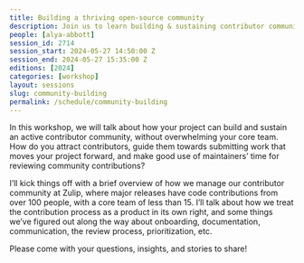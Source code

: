 ```yaml
---
title: Building a thriving open-source community
description: Join us to learn building & sustaining contributor communities efficiently. Hear Zulip's approach & share insights!
people: [alya-abbott]
session_id: 2714
session_start: 2024-05-27 14:50:00 Z
session_end: 2024-05-27 15:35:00 Z
editions: [2024]
categories: [workshop]
layout: sessions
slug: community-building
permalink: /schedule/community-building
---
```


In this workshop, we will talk about how your project can build and sustain an active contributor community, without 
overwhelming your core team. How do you attract contributors, guide them towards submitting work that moves your 
project forward, and make good use of maintainers’ time for reviewing community contributions?

I’ll kick things off with a brief overview of how we manage our contributor community at Zulip, where major 
releases have code contributions from over 100 people, with a core team of less than 15. I’ll talk about how 
we treat the contribution process as a product in its own right, and some things we’ve figured out along the 
way about onboarding, documentation, communication, the review process, prioritization, etc.

Please come with your questions, insights, and stories to share!
